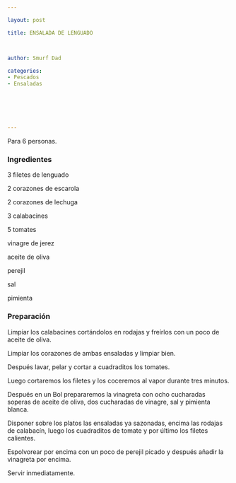 ```yaml
---

layout: post

title: ENSALADA DE LENGUADO



author: Smurf Dad

categories:
- Pescados
- Ensaladas






---
```


Para 6 personas.

<h3>Ingredientes</h3>

3 filetes de lenguado

2 corazones de escarola

2 corazones de lechuga

3 calabacines

5 tomates

vinagre de jerez

aceite de oliva

perejil

sal

pimienta

<h3>Preparación</h3>

Limpiar los calabacines cortándolos en rodajas y freírlos con un poco de aceite de oliva.

Limpiar los corazones de ambas ensaladas y limpiar bien.

Después lavar, pelar y cortar a cuadraditos los tomates.

Luego cortaremos los filetes y los coceremos al vapor durante tres minutos.

Después en un Bol prepararemos la vinagreta con ocho cucharadas soperas de aceite de oliva, dos cucharadas de vinagre, sal y pimienta blanca.

Disponer sobre los platos las ensaladas ya sazonadas, encima las rodajas de calabacín, luego los cuadraditos de tomate y por último los filetes calientes.

Espolvorear por encima con un poco de perejil picado y después añadir la vinagreta por encima.

Servir inmediatamente.